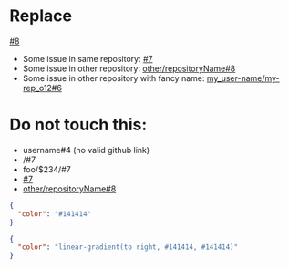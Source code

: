 # Replace

[#8](https://github.com/username/repository/issues/8)

* Some issue in same repository: [#7](https://github.com/username/repository/issues/7)
* Some issue in other repository: [other/repositoryName#8](https://github.com/other/repositoryName/issues/8)
* Some issue in other repository with fancy name: [my_user-name/my-rep_o12#6](https://github.com/my_user-name/my-rep_o12/issues/6)

# Do not touch this:
 * username#4 (no valid github link)
 * /#7
 * foo/$234/#7
 * [#7](http://shouldnottouchthis/)
 * [other/repositoryName#8](http://shouldnottouchthis/)

```json
{
  "color": "#141414"
}
```

```json
{
  "color": "linear-gradient(to right, #141414, #141414)"
}
```